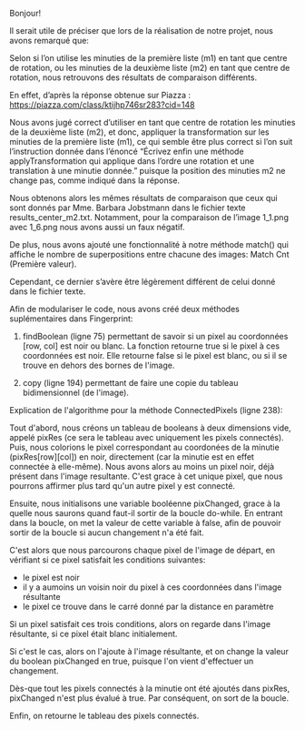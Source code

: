 ﻿Bonjour!

Il serait utile de préciser que lors de la réalisation de notre projet, nous avons remarqué que:

Selon si l’on utilise les minuties de la première liste (m1) en tant que centre de rotation, ou les minuties de la deuxième liste (m2) en tant que centre de rotation, nous retrouvons des résultats de comparaison différents.

En effet, d’après la réponse obtenue sur Piazza : https://piazza.com/class/ktijhp746sr283?cid=148

Nous avons jugé correct d’utiliser en tant que centre de rotation les minuties de la deuxième liste (m2), et donc, appliquer la transformation sur les minuties de la première liste (m1), ce qui semble être plus correct si l’on suit l’instruction donnée dans l’énoncé “Écrivez enfin une méthode applyTransformation qui applique dans l’ordre une rotation et une translation à une minutie donnée.” puisque la position des minuties m2 ne change pas, comme indiqué dans la réponse.

Nous obtenons alors les mêmes résultats de comparaison que ceux qui sont donnés par Mme. Barbara Jobstmann dans le fichier texte results_center_m2.txt. Notamment, pour la comparaison de l’image 1_1.png avec 1_6.png nous avons aussi un faux négatif.

De plus, nous avons ajouté une fonctionnalité à notre méthode match() qui affiche le nombre de superpositions entre chacune des images: Match Cnt (Première valeur).

Cependant, ce dernier s’avère être légèrement différent de celui donné dans le fichier texte.





Afin de modulariser le code, nous avons créé deux méthodes suplémentaires dans Fingerprint:
1. findBoolean (ligne 75) permettant de savoir si un pixel au coordonnées [row, col] est noir ou blanc.
    La fonction retourne true si le pixel à ces coordonnées est noir. Elle retourne false si le pixel est blanc, ou si il se trouve en dehors des bornes de l'image.

2. copy (ligne 194) permettant de faire une copie du tableau bidimensionnel (de l'image).






Explication de l'algorithme pour la méthode ConnectedPixels (ligne 238):

Tout d'abord, nous créons un tableau de booleans à deux dimensions vide, appelé pixRes (ce sera le tableau avec uniquement les pixels connectés).
Puis, nous colorions le pixel correspondant au coordonées de la minutie (pixRes[row][col]) en noir, directement (car la minutie est en effet connectée à elle-même).
Nous avons alors au moins un pixel noir, déjà présent dans l'image resultante. 
C'est grace à cet unique pixel, que nous pourrons affirmer plus tard qu'un autre pixel y est connecté.

Ensuite, nous initialisons une variable booléenne pixChanged, grace à la quelle nous saurons quand faut-il sortir de la boucle do-while.
En entrant dans la boucle, on met la valeur de cette variable à false, afin de pouvoir sortir de la boucle si aucun changement n'a été fait.

C'est alors que nous parcourons chaque pixel de l'image de départ, en vérifiant si ce pixel satisfait les conditions suivantes:
- le pixel est noir
- il y a aumoins un voisin noir du pixel à ces coordonnées dans l'image résultante
- le pixel ce trouve dans le carré donné par la distance en paramètre

Si un pixel satisfait ces trois conditions, alors on regarde dans l'image résultante, si ce pixel était blanc initialement.

Si c'est le cas, alors on l'ajoute à l'image résultante, et on change la valeur du boolean pixChanged en true, puisque l'on vient d'effectuer un changement.

Dès-que tout les pixels connectés à la minutie ont été ajoutés dans pixRes, pixChanged n'est plus évalué à true. Par conséquent, on sort de la boucle.

Enfin, on retourne le tableau des pixels connectés.

